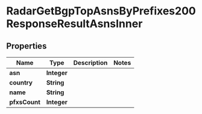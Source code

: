 

# RadarGetBgpTopAsnsByPrefixes200ResponseResultAsnsInner


## Properties

| Name | Type | Description | Notes |
|------------ | ------------- | ------------- | -------------|
|**asn** | **Integer** |  |  |
|**country** | **String** |  |  |
|**name** | **String** |  |  |
|**pfxsCount** | **Integer** |  |  |



